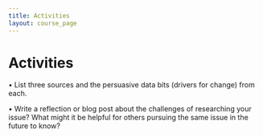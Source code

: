 ```yaml
---
title: Activities
layout: course_page
---
```

# Activities

• List three sources and the persuasive data bits (drivers for change) from each.

• Write a reflection or blog post about the challenges of researching your issue?  What might it be helpful for others pursuing the same issue in the future to know?
